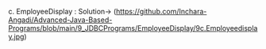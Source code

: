 c. EmployeeDisplay :
   Solution-> (https://github.com/Inchara-Angadi/Advanced-Java-Based-Programs/blob/main/9_JDBCPrograms/EmployeeDisplay/9c.Employeedisplay.jpg)
